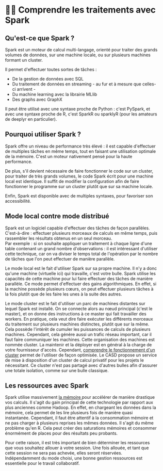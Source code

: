 # 👩🏫 Comprendre les traitements avec Spark

## Qu'est-ce que Spark ?

Spark est un moteur de calcul multi-langage, orienté pour traiter des grands volumes de données, sur une machine locale, ou sur plusieurs machines formant un cluster.

Il permet d'effectuer toutes sortes de tâches :&#x20;

* De la gestion de données avec SQL
* Du traitement de données en streaming - au fur et à mesure que celles-ci arrivent -
* Du machine learning avec la librairie MLlib
* Des graphs avec GraphX

Il peut être utilisé avec une syntaxe proche de Python : c'est PySpark, et avec une syntaxe proche de R,  c'est SparkR ou sparklyR (pour les amateurs de deeplyr en particulier).

## Pourquoi utiliser Spark ?

Spark offre un niveau de performance très élevé : il est capable d'effectuer de multiples tâches en même temps, tout en faisant une utilisation optimale de la mémoire. C'est un moteur nativement pensé pour la haute performance.&#x20;

De plus, s'il devient nécessaire de faire fonctionner le code sur un cluster, pour traiter de très grands volumes, le code Spark écrit pour une machine local est identique. Il suffit de modifier la configuration afin de faire fonctionner le programme sur un cluster plutôt que sur sa machine locale.

Enfin, Spark est disponible avec de multiples syntaxes, pour favoriser son accessibilité.&#x20;

## Mode local contre mode distribué

Spark est un logiciel capable d'effectuer des tâches de façon parallèles. C'est-à-dire : effectuer plusieurs morceaux de calculs en même temps, puis rassembler les résultats obtenus en un seul morceau. \
Par exemple : si on souhaite appliquer un traitement à chaque ligne d'une table contenant un grand nombre d'observations : il est intéressant d'utiliser cette technique, car on va diviser le temps total de l'opération par le nombre de tâches que l'on peut effectuer de manière parallèle.&#x20;

Le mode local est le fait d'utiliser Spark sur sa propre machine. Il n'y a donc qu'une machine (virtuelle ici) qui travaille, c'est votre bulle. Spark utilise les capacités de cette machine pour lui faire effectuer des tâches de manière parallèle. Ce mode permet d'effectuer des gains algorithmiques. En effet, si la machine possède plusieurs cœurs, on peut effectuer plusieurs tâches à la fois plutôt que de les faire les unes à la suite des autres.

Le mode cluster est le fait d'utiliser un parc de machines distantes sur lequel Spark est installé. On se connecte alors au nœud principal (c'est le master), et on donne des instructions à ce master qui fait travailler des workers. En pratique, cela veut dire faire exécuter les différents morceaux du traitement sur plusieurs machines distinctes, plutôt que sur la même. Cela possède l'intérêt de cumuler les puissances de calculs de plusieurs machines. Cependant, cela génère aussi un trafic réseau important, car il faut faire communiquer les machines. Cette organisation des machines est nommée cluster. La maintenir et la déployer est en général à la charge de votre fournisseur d'accès. Cependant, [comprendre le fonctionnement d'un cluster](../clusters/) permet de l'utiliser de façon optimisée. Le CASD propose un service de mise à disposition d'un cluster de calcul privatif pour les projets le nécessitant. Ce cluster n'est pas partagé avec d'autres bulles afin d'assurer une totale isolation, comme sur une bulle classique.

## Les ressources avec Spark

Spark utilise massivement [la mémoire ](../performance-calculs/ressources.md#la-memoire)pour accélérer de manière drastique vos calculs. Il s'agit du gain principal de cette technologie par rapport aux plus anciennes comme Hadoop. En effet, en chargeant les données dans la mémoire, cela permet de les lire plusieurs fois de manière quasi instantanée. Cependant, il faut être attentif à la consommation mémoire et ne pas charger à plusieurs reprises les mêmes données. Il s'agit du même problème qu'en R. Cela peut créer des saturations mémoires et consommer énormément de places pour des résultats peu probants.

Pour cette raison, il est très important de bien déterminer les ressources que vous souhaitez allouer à votre session. Une fois allouée, et tant que cette session ne sera pas achevée, elles seront réservées. Indépendamment du mode choisi, une bonne gestion ressources est essentielle pour le travail collaboratif.
